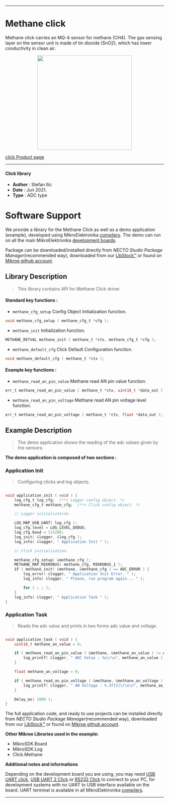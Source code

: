 
---
# Methane click

Methane click carries an MQ-4 sensor for methane (CH4). The gas sensing layer on the sensor unit is made of tin dioxide (SnO2), which has lower conductivity in clean air.

<p align="center">
  <img src="https://download.mikroe.com/images/click_for_ide/methane_click.png" height=300px>
</p>

[click Product page](https://www.mikroe.com/methane-click)

---


#### Click library

- **Author**        : Stefan Ilic
- **Date**          : Jun 2021.
- **Type**          : ADC type


# Software Support

We provide a library for the Methane Click
as well as a demo application (example), developed using MikroElektronika
[compilers](https://www.mikroe.com/necto-studio).
The demo can run on all the main MikroElektronika [development boards](https://www.mikroe.com/development-boards).

Package can be downloaded/installed directly from *NECTO Studio Package Manager*(recommended way), downloaded from our [LibStock&trade;](https://libstock.mikroe.com) or found on [Mikroe github account](https://github.com/MikroElektronika/mikrosdk_click_v2/tree/master/clicks).

## Library Description

> This library contains API for Methane Click driver.

#### Standard key functions :

- `methane_cfg_setup` Config Object Initialization function.
```c
void methane_cfg_setup ( methane_cfg_t *cfg );
```

- `methane_init` Initialization function.
```c
METHANE_RETVAL methane_init ( methane_t *ctx, methane_cfg_t *cfg );
```

- `methane_default_cfg` Click Default Configuration function.
```c
void methane_default_cfg ( methane_t *ctx );
```

#### Example key functions :

- `methane_read_an_pin_value` Methane read AN pin value function.
```c
err_t methane_read_an_pin_value ( methane_t *ctx, uint16_t *data_out );
```

- `methane_read_an_pin_voltage` Methane read AN pin voltage level function.
```c
err_t methane_read_an_pin_voltage ( methane_t *ctx, float *data_out );
```


## Example Description

> The demo application shows the reading of the adc values given by the sensors.

**The demo application is composed of two sections :**

### Application Init

> Configuring clicks and log objects.

```c

void application_init ( void ) {
    log_cfg_t log_cfg;  /**< Logger config object. */
    methane_cfg_t methane_cfg;  /**< Click config object. */

    // Logger initialization.

    LOG_MAP_USB_UART( log_cfg );
    log_cfg.level = LOG_LEVEL_DEBUG;
    log_cfg.baud = 115200;
    log_init( &logger, &log_cfg );
    log_info( &logger, " Application Init " );

    // Click initialization.

    methane_cfg_setup( &methane_cfg );
    METHANE_MAP_MIKROBUS( methane_cfg, MIKROBUS_1 );
    if ( methane_init( &methane, &methane_cfg ) == ADC_ERROR ) {
        log_error( &logger, " Application Init Error. " );
        log_info( &logger, " Please, run program again... " );

        for ( ; ; );
    }
    log_info( &logger, " Application Task " );
}

```

### Application Task

> Reads the adc value and prints in two forms adc value and voltage.

```c

void application_task ( void ) {
    uint16_t methane_an_value = 0;

    if ( methane_read_an_pin_value ( &methane, &methane_an_value ) != ADC_ERROR ) {
        log_printf( &logger, " ADC Value : %u\r\n", methane_an_value );
    }

    float methane_an_voltage = 0;

    if ( methane_read_an_pin_voltage ( &methane, &methane_an_voltage ) != ADC_ERROR ) {
        log_printf( &logger, " AN Voltage : %.3f[V]\r\n\n", methane_an_voltage );
    }

    Delay_ms( 1000 );
}

```


The full application code, and ready to use projects can be installed directly from *NECTO Studio Package Manager*(recommended way), downloaded from our [LibStock&trade;](https://libstock.mikroe.com) or found on [Mikroe github account](https://github.com/MikroElektronika/mikrosdk_click_v2/tree/master/clicks).

**Other Mikroe Libraries used in the example:**

- MikroSDK.Board
- MikroSDK.Log
- Click.Methane

**Additional notes and informations**

Depending on the development board you are using, you may need
[USB UART click](https://www.mikroe.com/usb-uart-click),
[USB UART 2 Click](https://www.mikroe.com/usb-uart-2-click) or
[RS232 Click](https://www.mikroe.com/rs232-click) to connect to your PC, for
development systems with no UART to USB interface available on the board. UART
terminal is available in all MikroElektronika
[compilers](https://shop.mikroe.com/compilers).

---
